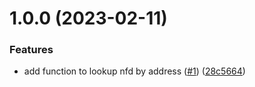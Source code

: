 # 1.0.0 (2023-02-11)


### Features

* add function to lookup nfd by address ([#1](https://github.com/Nettle-Labs/nfd-lookup/issues/1)) ([28c5664](https://github.com/Nettle-Labs/nfd-lookup/commit/28c5664263a1fd98cc3ba8d799624c2b0012d2e9))
